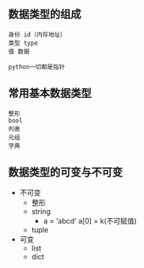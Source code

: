 ## 数据类型的组成
	身份 id（内存地址）
	类型 type
	值 数据
```
python一切都是指针
```
## 常用基本数据类型
	整形
	bool
	列表
	元组
	字典
## 数据类型的可变与不可变
- 不可变
	- 整形
	- string
		- a = 'abcd' a[0] = k(不可赋值)
	- tuple
- 可变
	- list
	- dict
